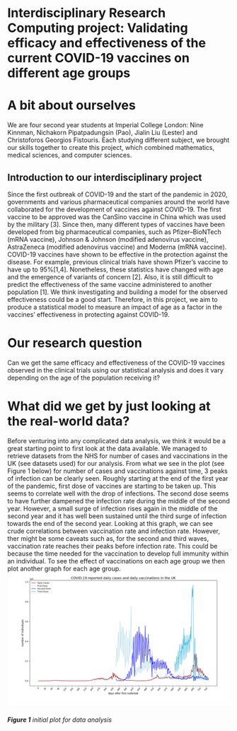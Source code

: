 # Interdisciplinary Research Computing project: Validating efficacy and effectiveness of the current COVID-19 vaccines on different age groups 

# A bit about ourselves 
We are four second year students at Imperial College London: Nine Kinnman, Nichakorn Pipatpadungsin (Pao), Jialin Liu (Lester) and Christoforos Georgios Fistouris. Each studying different subject, we brought our skills together to create this project, which combined mathematics, medical sciences, and computer sciences. 

## Introduction to our interdisciplinary project 
Since the first outbreak of COVID-19 and the start of the pandemic in 2020, governments and various pharmaceutical companies around the world have collaborated for the development of vaccines against COVID-19. The first vaccine to be approved was the CanSino vaccine in China which was used by the military [3]. Since then, many different types of vaccines have been developed from big pharmaceutical companies, such as Pfizer–BioNTech (mRNA vaccine), Johnson & Johnson (modified adenovirus vaccine), AstraZeneca (modified adenovirus vaccine) and Moderna (mRNA vaccine). COVID-19 vaccines have shown to be effective in the protection against the disease. For example, previous clinical trials have shown Pfizer’s vaccine to have up to 95%[1,4]. Nonetheless, these statistics have changed with age and the emergence of variants of concern [2]. Also, it is still difficult to predict the effectiveness of the same vaccine administered to another population [1]. We think investigating and building a model for the observed effectiveness could be a good start. Therefore, in this project, we aim to produce a statistical model to measure an impact of age as a factor in the vaccines’ effectiveness in protecting against COVID-19.

# Our research question
Can we get the same efficacy and effectiveness of the COVID-19 vaccines observed in the clinical trials using our statistical analysis and does it vary depending on the age of the population receiving it?

# What did we get by just looking at the real-world data?
Before venturing into any complicated data analysis, we think it would be a great starting point to first look at the data available. We managed to retrieve datasets from the NHS for number of cases and vaccinations in the UK (see datasets used) for our analysis. From what we see in the plot (see Figure 1 below) for number of cases and vaccinations against time, 3 peaks of infection can be clearly seen. Roughly starting at the end of the first year of the pandemic, first dose of vaccines are starting to be taken up. This seems to correlate well with the drop of infections. The second dose seems to have further dampened the infection rate during the middle of the second year. However, a small surge of infection rises again in the middle of the second year and it has well been sustained until the third surge of infection towards the end of the second year. Looking at this graph, we can see crude correlations between vaccination rate and infection rate. However, ther might be some caveats such as, for the second and third waves, vaccination rate reaches their peaks before infection rate. This could be because the time needed for the vaccination to develop full immunity within an individual. To see the effect of vaccinations on each age group we then plot another graph for each age group.
![](figures/initial_analysis.png)
###### **Figure 1** initial plot for data analysis
